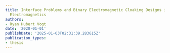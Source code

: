 ```yaml
---
title: Interface Problems and Binary Electromagnetic Cloaking Designs in Computational
  Electromagnetics
authors:
- Ryan Hubert Vogt
date: '2020-01-01'
publishDate: '2025-01-03T02:31:39.283615Z'
publication_types:
- thesis
---
```

